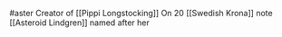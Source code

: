 #aster 
Creator of [[Pippi Longstocking]]
On 20 [[Swedish Krona]] note
[[Asteroid Lindgren]] named after her
